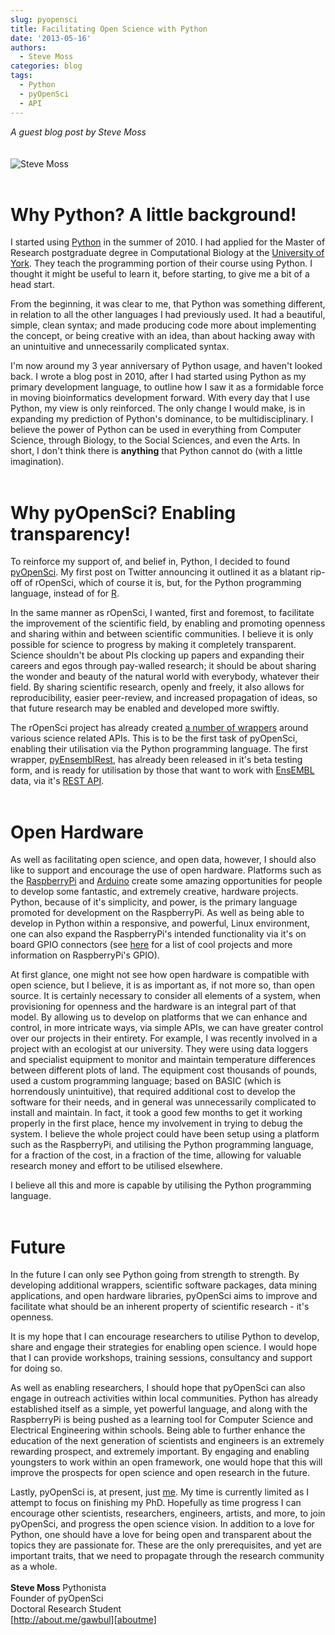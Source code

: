 ```yaml
---
slug: pyopensci
title: Facilitating Open Science with Python
date: '2013-05-16'
authors:
  - Steve Moss
categories: blog
tags:
  - Python
  - pyOpenSci
  - API
---
```

*A guest blog post by Steve Moss*
<br><br><br>
![Steve Moss](/assets/blog-images/steve_moss.png)
<br><br>
# Why Python? A little background!

I started using [Python][python] in the summer of 2010. I had applied for the Master of Research postgraduate degree in Computational Biology at the [University of York][yorkuni]. They teach the programming portion of their course using Python. I thought it might be useful to learn it, before starting, to give me a bit of a head start.

From the beginning, it was clear to me, that Python was something different, in relation to all the other languages I had previously used. It had a beautiful, simple, clean syntax; and made producing code more about implementing the concept, or being creative with an idea, than about hacking away with an unintuitive and unnecessarily complicated syntax.

I'm now around my 3 year anniversary of Python usage, and haven't looked back. I wrote a blog post in 2010, after I had started using Python as my primary development language, to outline how I saw it as a formidable force in moving bioinformatics development forward. With every day that I use Python, my view is only reinforced. The only change I would make, is in expanding my prediction of Python's dominance, to be multidisciplinary. I believe the power of Python can be used in everything from Computer Science, through Biology, to the Social Sciences, and even the Arts. In short, I don't think there is **anything** that Python cannot do (with a little imagination).
<br><br>
# Why pyOpenSci? Enabling transparency!

To reinforce my support of, and belief in, Python, I decided to found [pyOpenSci][pyopensci]. My first post on Twitter announcing it outlined it as a blatant rip-off of rOpenSci, which of course it is, but, for the Python programming language, instead of for [R][rstats].

In the same manner as rOpenSci, I wanted, first and foremost, to facilitate the improvement of the scientific field, by enabling and promoting openness and sharing within and between scientific communities. I believe it is only possible for science to progress by making it completely transparent. Science shouldn't be about PIs clocking up papers and expanding their careers and egos through pay-walled research; it should be about sharing the wonder and beauty of the natural world with everybody, whatever their field. By sharing scientific research, openly and freely, it also allows for reproducibility, easier peer-review, and increased propagation of ideas, so that future research may be enabled and developed more swiftly.

The rOpenSci project has already created [a number of wrappers][ropensciwrappers] around various science related APIs. This is to be the first task of pyOpenSci, enabling their utilisation via the Python programming language. The first wrapper, [pyEnsemblRest][pyensemblrest], has already been released in it's beta testing form, and is ready for utilisation by those that want to work with [EnsEMBL][ensembl] data, via it's [REST API][restapi].
<br><br>
# Open Hardware

As well as facilitating open science, and open data, however, I should also like to support and encourage the use of open hardware. Platforms such as the [RaspberryPi][raspberrypi] and [Arduino][arduino] create some amazing opportunities for people to develop some fantastic, and extremely creative, hardware projects. Python, because of it's simplicity, and power, is the primary language promoted for development on the RaspberryPi. As well as being able to develop in Python within a responsive, and powerful, Linux environment, one can also expand the RaspberryPi's intended functionality via it's on board GPIO connectors (see [here][gpio] for a list of cool projects and more information on RaspberryPi's GPIO).

At first glance, one might not see how open hardware is compatible with open science, but I believe, it is as important as, if not more so, than open source. It is certainly necessary to consider all elements of a system, when provisioning for openness and the hardware is an integral part of that model. By allowing us to develop on platforms that we can enhance and control, in more intricate ways, via simple APIs, we can have greater control over our projects in their entirety. For example, I was recently involved in a project with an ecologist at our university. They were using data loggers and specialist equipment to monitor and maintain temperature differences between different plots of land. The equipment cost thousands of pounds, used a custom programming language; based on BASIC (which is horrendously unintuitive), that required additional cost to develop the software for their needs, and in general was unnecessarily complicated to install and maintain. In fact, it took a good few months to get it working properly in the first place, hence my involvement in trying to debug the system. I believe the whole project could have been setup using a platform such as the RaspberryPi, and utilising the Python programming language, for a fraction of the cost, in a fraction of the time, allowing for valuable research money and effort to be utilised elsewhere.

I believe all this and more is capable by utilising the Python programming language.
<br><br>
# Future

In the future I can only see Python going from strength to strength. By developing additional wrappers, scientific software packages, data mining applications, and open hardware libraries, pyOpenSci aims to improve and facilitate what should be an inherent property of scientific research - it's openness.

It is my hope that I can encourage researchers to utilise Python to develop, share and engage their strategies for enabling open science. I would hope that I can provide workshops, training sessions, consultancy and support for doing so.

As well as enabling researchers, I should hope that pyOpenSci can also engage in outreach activities within local communities. Python has already established itself as a simple, yet powerful language, and along with the RaspberryPi is being pushed as a learning tool for Computer Science and Electrical Engineering within schools. Being able to further enhance the education of the next generation of scientists and engineers is an extremely rewarding prospect, and extremely important. By engaging and enabling youngsters to work within an open framework, one would hope that this will improve the prospects for open science and open research in the future.

Lastly, pyOpenSci is, at present, just [me][aboutme]. My time is currently limited as I attempt to focus on finishing my PhD. Hopefully as time progress I can encourage other scientists, researchers, engineers, artists, and more, to join pyOpenSci, and progress the open science vision. In addition to a love for Python, one should have a love for being open and transparent about the topics they are passionate for. These are the only prerequisites, and yet are important traits, that we need to propagate through the research community as a whole.
<br><br>
**Steve Moss**
Pythonista<br>
Founder of pyOpenSci<br>
Doctoral Research Student<br>
[http://about.me/gawbul][aboutme]

[python]: http://www.python.org/
[yorkuni]: http://www.york.ac.uk/
[pyopensci]: http://github.com/pyOpenSci/
[rstats]: http://www.r-project.org/
[ropensciwrappers]: http://github.com/rOpenSci/
[pyensemblrest]: http://github.com/pyOpenSci/pyEnsemblRest/
[ensembl]: http://www.ensembl.org/
[restapi]: https://rest.ensembl.org
[raspberrypi]: http://www.raspberrypi.org
[arduino]: http://www.arduino.cc
[gpio]: http://www.raspberrypi.org/archives/tag/gpio
[aboutme]: http://about.me/gawbul
